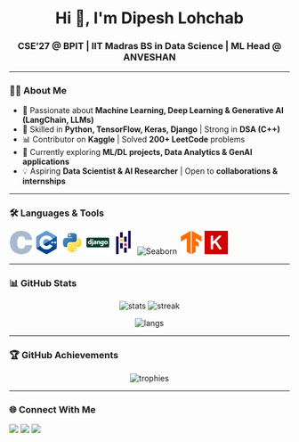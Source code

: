 <h1 align="center">Hi 👋, I'm Dipesh Lohchab</h1>
<h3 align="center">CSE’27 @ BPIT | IIT Madras BS in Data Science | ML Head @ ANVESHAN</h3>

---

### 👨‍💻 About Me
- 🚀 Passionate about **Machine Learning, Deep Learning & Generative AI (LangChain, LLMs)**  
- 🐍 Skilled in **Python, TensorFlow, Keras, Django** | Strong in **DSA (C++)**  
- 📊 Contributor on **Kaggle** | Solved **200+ LeetCode** problems  
- 🎯 Currently exploring **ML/DL projects, Data Analytics & GenAI applications**  
- 💡 Aspiring **Data Scientist & AI Researcher** | Open to **collaborations & internships**  

---

### 🛠️ Languages & Tools
<p align="left">
  <img src="https://raw.githubusercontent.com/devicons/devicon/master/icons/c/c-original.svg" alt="C" width="42" height="42"/>
  <img src="https://raw.githubusercontent.com/devicons/devicon/master/icons/cplusplus/cplusplus-original.svg" alt="C++" width="42" height="42"/>
  <img src="https://raw.githubusercontent.com/devicons/devicon/master/icons/python/python-original.svg" alt="Python" width="42" height="42"/>
  <img src="https://raw.githubusercontent.com/devicons/devicon/master/icons/django/django-original.svg" alt="Django" width="42" height="42"/>
  <img src="https://raw.githubusercontent.com/devicons/devicon/master/icons/pandas/pandas-original.svg" alt="Pandas" width="42" height="42"/>
  <img src="https://seaborn.pydata.org/_images/logo-mark-lightbg.svg" alt="Seaborn" width="42" height="42"/>
  <img src="https://raw.githubusercontent.com/devicons/devicon/master/icons/tensorflow/tensorflow-original.svg" alt="TensorFlow" width="42" height="42"/>
  <img src="https://raw.githubusercontent.com/devicons/devicon/master/icons/keras/keras-original.svg" alt="Keras" width="42" height="42"/>
</p>

---

### 📊 GitHub Stats
<p align="center">
  <img src="https://github-readme-stats.vercel.app/api?username=dipeshlohchab&show_icons=true&theme=tokyonight" alt="stats" height="180"/>
  <img src="https://github-readme-streak-stats.herokuapp.com?user=dipeshlohchab&theme=tokyonight" alt="streak" height="180"/>
</p>
<p align="center">
  <img src="https://github-readme-stats.vercel.app/api/top-langs?username=dipeshlohchab&show_icons=true&locale=en&layout=compact&theme=tokyonight" alt="langs" height="180"/>
</p>

---

### 🏆 GitHub Achievements
<p align="center">
  <img src="https://github-profile-trophy.vercel.app/?username=dipeshlohchab&theme=tokyonight&margin-w=10&margin-h=10" alt="trophies"/>
</p>

---

### 🌐 Connect With Me
<p align="left">
  <a href="https://www.linkedin.com/in/dipesh-lohchab" target="_blank"><img src="https://img.shields.io/badge/-LinkedIn-0A66C2?style=for-the-badge&logo=linkedin&logoColor=white"/></a>
  <a href="https://www.instagram.com/dipesh.lohchab0302" target="_blank"><img src="https://img.shields.io/badge/-Instagram-E4405F?style=for-the-badge&logo=instagram&logoColor=white"/></a>
  <a href="https://www.youtube.com/@dipeshlohchab" target="_blank"><img src="https://img.shields.io/badge/-YouTube-FF0000?style=for-the-badge&logo=youtube&logoColor=white"/></a>
</p>
